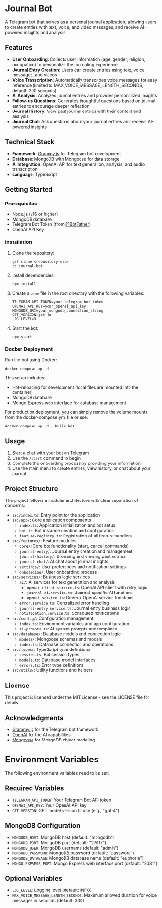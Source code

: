 # Journal Bot

A Telegram bot that serves as a personal journal application, allowing users to create entries with text, voice, and video messages, and receive AI-powered insights and analysis.

## Features

- **User Onboarding**: Collects user information (age, gender, religion, occupation) to personalize the journaling experience
- **Journal Entry Creation**: Users can create entries using text, voice messages, and videos
- **Voice Transcription**: Automatically transcribes voice messages for easy reference (limited to MAX_VOICE_MESSAGE_LENGTH_SECONDS, default: 300 seconds)
- **AI Analysis**: Analyzes journal entries and provides personalized insights
- **Follow-up Questions**: Generates thoughtful questions based on journal entries to encourage deeper reflection
- **Journal History**: View past journal entries with their content and analysis
- **Journal Chat**: Ask questions about your journal entries and receive AI-powered insights

## Technical Stack

- **Framework**: [Grammy.js](https://grammy.dev/) for Telegram bot development
- **Database**: MongoDB with Mongoose for data storage
- **AI Integration**: OpenAI API for text generation, analysis, and audio transcription
- **Language**: TypeScript

## Getting Started

### Prerequisites

- Node.js (v16 or higher)
- MongoDB database
- Telegram Bot Token (from [@BotFather](https://t.me/BotFather))
- OpenAI API Key

### Installation

1. Clone the repository:
   ```
   git clone <repository-url>
   cd journal-bot
   ```

2. Install dependencies:
   ```
   npm install
   ```

3. Create a `.env` file in the root directory with the following variables:
   ```
   TELEGRAM_API_TOKEN=your_telegram_bot_token
   OPENAI_API_KEY=your_openai_api_key
   MONGODB_URI=your_mongodb_connection_string
   GPT_VERSION=gpt-4o
   LOG_LEVEL=3
   ```

4. Start the bot:
   ```
   npm start
   ```

### Docker Deployment

Run the bot using Docker:

```
docker-compose up -d
```

This setup includes:
- Hot-reloading for development (local files are mounted into the container)
- MongoDB database
- Mongo Express web interface for database management

For production deployment, you can simply remove the volume mounts from the docker-compose.yml file or use:

```
docker-compose up -d --build bot
```

## Usage

1. Start a chat with your bot on Telegram
2. Use the `/start` command to begin
3. Complete the onboarding process by providing your information
4. Use the main menu to create entries, view history, or chat about your journal

## Project Structure

The project follows a modular architecture with clear separation of concerns:

- `src/index.ts`: Entry point for the application
- `src/app/`: Core application components
  - `index.ts`: Application initialization and bot setup
  - `bot.ts`: Bot instance creation and configuration
  - `feature-registry.ts`: Registration of all feature handlers
- `src/features/`: Feature modules
  - `core/`: Core bot functionality (start, cancel commands)
  - `journal-entry/`: Journal entry creation and management
  - `journal-history/`: Browsing and viewing past entries
  - `journal-chat/`: AI chat about journal insights
  - `settings/`: User preferences and notification settings
  - `onboarding/`: User onboarding process
- `src/services/`: Business logic services
  - `ai/`: AI services for text generation and analysis
    - `openai-client.service.ts`: OpenAI API client with retry logic
    - `journal-ai.service.ts`: Journal-specific AI functions
    - `openai.service.ts`: General OpenAI service functions
  - `error.service.ts`: Centralized error handling 
  - `journal-entry.service.ts`: Journal entry business logic
  - `notification.service.ts`: Scheduled notifications
- `src/config/`: Configuration management
  - `index.ts`: Environment variables and app configuration
  - `ai-prompts.ts`: AI system prompts and templates
- `src/database/`: Database models and connection logic
  - `models/`: Mongoose schemas and models
  - `index.ts`: Database connection and operations
- `src/types/`: TypeScript type definitions
  - `session.ts`: Bot session types
  - `models.ts`: Database model interfaces
  - `errors.ts`: Error type definitions
- `src/utils/`: Utility functions and helpers

## License

This project is licensed under the MIT License - see the LICENSE file for details.

## Acknowledgments

- [Grammy.js](https://grammy.dev/) for the Telegram bot framework
- [OpenAI](https://openai.com/) for the AI capabilities
- [Mongoose](https://mongoosejs.com/) for MongoDB object modeling

# Environment Variables

The following environment variables need to be set:

## Required Variables
- `TELEGRAM_API_TOKEN`: Your Telegram Bot API token
- `OPENAI_API_KEY`: Your OpenAI API key
- `GPT_VERSION`: GPT model version to use (e.g., "gpt-4")

## MongoDB Configuration
- `MONGODB_HOST`: MongoDB host (default: "mongodb")
- `MONGODB_PORT`: MongoDB port (default: "27017")
- `MONGODB_USER`: MongoDB username (default: "admin")
- `MONGODB_PASSWORD`: MongoDB password (default: "password")
- `MONGODB_DATABASE`: MongoDB database name (default: "euphoria")
- `MONGO_EXPRESS_PORT`: Mongo Express web interface port (default: "8081")

## Optional Variables
- `LOG_LEVEL`: Logging level (default: INFO)
- `MAX_VOICE_MESSAGE_LENGTH_SECONDS`: Maximum allowed duration for voice messages in seconds (default: 300)
